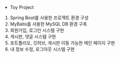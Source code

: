 - Toy Project
1. Spring Boot를 사용한 프로젝트 환경 구성
2. MyBatis를 사용한 MySQL DB 환경 구축
3. 회원가입, 로그인 시스템 구현
4. 게시판, 댓글 시스템 구현
5. 포트폴리오, 깃허브, 게시판 이동 가능한 메인 페이지 구현
6. 내 정보 수정, 로그아웃 시스템 구현